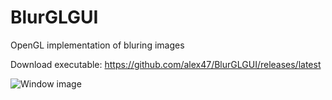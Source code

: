 # BlurGLGUI
OpenGL implementation of bluring images

Download executable: https://github.com/alex47/BlurGLGUI/releases/latest

![Window image](https://i.imgur.com/vJVogT9.png)

